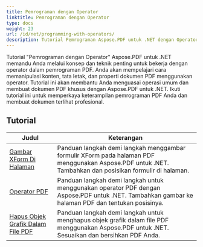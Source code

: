 ```yaml
---
title: Pemrograman dengan Operator
linktitle: Pemrograman dengan Operator
type: docs
weight: 23
url: /id/net/programming-with-operators/
description: Tutorial Pemrograman Aspose.PDF untuk .NET dengan Operator mengajarkan Anda teknik penting untuk bekerja dengan operator dalam pemrograman PDF.
---
```


Tutorial "Pemrograman dengan Operator" Aspose.PDF untuk .NET memandu Anda melalui konsep dan teknik penting untuk bekerja dengan operator dalam pemrograman PDF. Anda akan mempelajari cara memanipulasi konten, tata letak, dan properti dokumen PDF menggunakan operator. Tutorial ini akan membantu Anda menguasai operasi umum dan membuat dokumen PDF khusus dengan Aspose.PDF untuk .NET. Ikuti tutorial ini untuk memperkaya keterampilan pemrograman PDF Anda dan membuat dokumen terlihat profesional.

## Tutorial
| Judul | Keterangan |
| --- | --- | 
| [Gambar XForm Di Halaman](./draw-xform-on-page/) | Panduan langkah demi langkah menggambar formulir XForm pada halaman PDF menggunakan Aspose.PDF untuk .NET. Tambahkan dan posisikan formulir di halaman. |  
| [Operator PDF](./pdf-operators/) | Panduan langkah demi langkah untuk menggunakan operator PDF dengan Aspose.PDF untuk .NET. Tambahkan gambar ke halaman PDF dan tentukan posisinya. |  
| [Hapus Objek Grafik Dalam File PDF](./remove-graphics-objects/) | Panduan langkah demi langkah untuk menghapus objek grafik dalam file PDF menggunakan Aspose.PDF untuk .NET. Sesuaikan dan bersihkan PDF Anda. |  